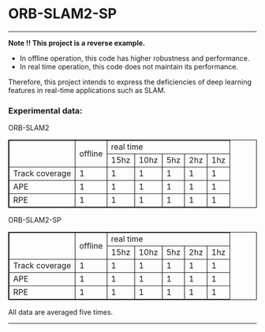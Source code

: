 # ORB-SLAM2-SP
--- 
**Note !!  This project is a reverse example.**
- In offline operation, this code has higher robustness and performance.
- In real time operation, this code does not maintain its performance.

Therefore, this project intends to express the deficiencies of deep learning features in real-time applications such as SLAM.

### Experimental data:

ORB-SLAM2

<table border="1" bordercolor="black" width="600" cellspacing="0" cellpadding="5">
  <tr>
    <td rowspan="2"> </td>
    <td rowspan="2"> offline </td>
    <td colspan="5" > real time </td>
  </tr>
  <tr>
    <td>15hz</td>
    <td>10hz</td>
    <td>5hz</td>
    <td>2hz</td>
    <td>1hz</td>
   </tr>
   <tr>
    <td> Track coverage </td>
    <td>1</td>
    <td>1</td>
    <td>1</td>
    <td>1</td>
    <td>1</td>
    <td>1</td>
   </tr>
   <tr>
    <td> APE </td>
    <td>1</td>
    <td>1</td>
    <td>1</td>
    <td>1</td>
    <td>1</td>
    <td>1</td>
   </tr>
   <tr>
    <td> RPE </td>
    <td>1</td>
    <td>1</td>
    <td>1</td>
    <td>1</td>
    <td>1</td>
    <td>1</td>
   </tr>
</table>

ORB-SLAM2-SP

<table border="1" bordercolor="black" width="600" cellspacing="0" cellpadding="5">
  <tr>
    <td rowspan="2"> </td>
    <td rowspan="2"> offline </td>
    <td colspan="5" > real time </td>
  </tr>
  <tr>
    <td>15hz</td>
    <td>10hz</td>
    <td>5hz</td>
    <td>2hz</td>
    <td>1hz</td>
   </tr>
   <tr>
    <td> Track coverage </td>
    <td>1</td>
    <td>1</td>
    <td>1</td>
    <td>1</td>
    <td>1</td>
    <td>1</td>
   </tr>
   <tr>
    <td> APE </td>
    <td>1</td>
    <td>1</td>
    <td>1</td>
    <td>1</td>
    <td>1</td>
    <td>1</td>
   </tr>
   <tr>
    <td> RPE </td>
    <td>1</td>
    <td>1</td>
    <td>1</td>
    <td>1</td>
    <td>1</td>
    <td>1</td>
   </tr>
</table>

All data are averaged five times.

--- 
